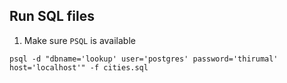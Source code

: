 ## Run SQL files

1. Make sure `PSQL` is available

```
psql -d "dbname='lookup' user='postgres' password='thirumal' host='localhost'" -f cities.sql
```

